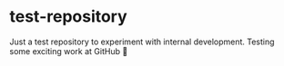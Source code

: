 # test-repository
Just a test repository to experiment with internal development.
Testing some exciting work at GitHub :tada:
